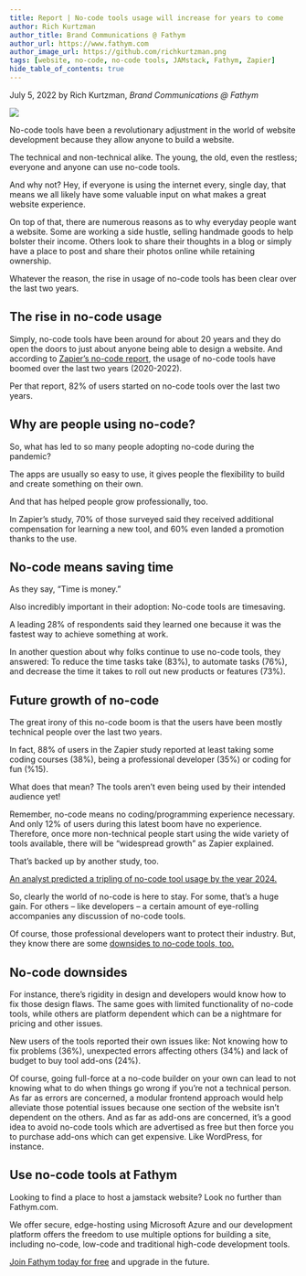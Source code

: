 ```yaml
---
title: Report | No-code tools usage will increase for years to come
author: Rich Kurtzman
author_title: Brand Communications @ Fathym
author_url: https://www.fathym.com
author_image_url: https://github.com/richkurtzman.png
tags: [website, no-code, no-code tools, JAMstack, Fathym, Zapier]
hide_table_of_contents: true
---
```


July 5, 2022 by Rich Kurtzman, _Brand Communications @ Fathym_

![](https://www.fathym.com/img/nocode3.png)

No-code tools have been a revolutionary adjustment in the world of website development because they allow anyone to build a website.  

The technical and non-technical alike. The young, the old, even the restless; everyone and anyone can use no-code tools.  

And why not? Hey, if everyone is using the internet every, single day, that means we all likely have some valuable input on what makes a great website experience.  

On top of that, there are numerous reasons as to why everyday people want a website. Some are working a side hustle, selling handmade goods to help bolster their income. Others look to share their thoughts in a blog or simply have a place to post and share their photos online while retaining ownership. 

Whatever the reason, the rise in usage of no-code tools has been clear over the last two years. 

## The rise in no-code usage 

Simply, no-code tools have been around for about 20 years and they do open the doors to just about anyone being able to design a website. And according to [Zapier’s no-code report](https://zapier.com/blog/no-code-report/), the usage of no-code tools have boomed over the last two years (2020-2022).  

Per that report, 82% of users started on no-code tools over the last two years. 

## Why are people using no-code?  

So, what has led to so many people adopting no-code during the pandemic?  

The apps are usually so easy to use, it gives people the flexibility to build and create something on their own.  

And that has helped people grow professionally, too.  

In Zapier’s study, 70% of those surveyed said they received additional compensation for learning a new tool, and 60% even landed a promotion thanks to the use. 

## No-code means saving time 

As they say, “Time is money.”  

Also incredibly important in their adoption: No-code tools are timesaving.  

A leading 28% of respondents said they learned one because it was the fastest way to achieve something at work.  

In another question about why folks continue to use no-code tools, they answered: To reduce the time tasks take (83%), to automate tasks (76%), and decrease the time it takes to roll out new products or features (73%). 

## Future growth of no-code 

The great irony of this no-code boom is that the users have been mostly technical people over the last two years.  

In fact, 88% of users in the Zapier study reported at least taking some coding courses (38%), being a professional developer (35%) or coding for fun (%15).  

What does that mean? The tools aren’t even being used by their intended audience yet!  

Remember, no-code means no coding/programming experience necessary. And only 12% of users during this latest boom have no experience. Therefore, once more non-technical people start using the wide variety of tools available, there will be “widespread growth” as Zapier explained. 

That’s backed up by another study, too. 

[An analyst predicted a tripling of no-code tool usage by the year 2024.](https://www.fathym.com/blog/articles/2022/march/2022-03-04-analyst-says-no-code-space-expected-to-grow-three-times) 

So, clearly the world of no-code is here to stay. For some, that’s a huge gain. For others – like developers – a certain amount of eye-rolling accompanies any discussion of no-code tools. 

Of course, those professional developers want to protect their industry. But, they know there are some [downsides to no-code tools, too.](https://www.fathym.com/blog/articles/2022/june/2022-06-28-positives-and-negatives-of-no-code-tools) 

## No-code downsides 

For instance, there’s rigidity in design and developers would know how to fix those design flaws. The same goes with limited functionality of no-code tools, while others are platform dependent which can be a nightmare for pricing and other issues. 

New users of the tools reported their own issues like: Not knowing how to fix problems (36%), unexpected errors affecting others (34%) and lack of budget to buy tool add-ons (24%).  

Of course, going full-force at a no-code builder on your own can lead to not knowing what to do when things go wrong if you’re not a technical person. As far as errors are concerned, a modular frontend approach would help alleviate those potential issues because one section of the website isn’t dependent on the others. And as far as add-ons are concerned, it’s a good idea to avoid no-code tools which are advertised as free but then force you to purchase add-ons which can get expensive. Like WordPress, for instance.  

## Use no-code tools at Fathym 

Looking to find a place to host a jamstack website? Look no further than Fathym.com.  

We offer secure, edge-hosting using Microsoft Azure and our development platform offers the freedom to use multiple options for building a site, including no-code, low-code and traditional high-code development tools.  

[Join Fathym today for free](https://www.fathym.com/dashboard) and upgrade in the future. 